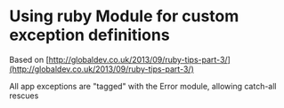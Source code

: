 Using ruby Module for custom exception definitions
===
Based on [http://globaldev.co.uk/2013/09/ruby-tips-part-3/](http://globaldev.co.uk/2013/09/ruby-tips-part-3/)

All app exceptions are "tagged" with the Error module, allowing catch-all rescues